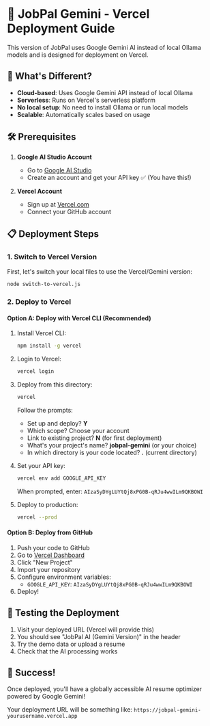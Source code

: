 # 🚀 JobPal Gemini - Vercel Deployment Guide

This version of JobPal uses Google Gemini AI instead of local Ollama models and is designed for deployment on Vercel.

## 🎯 What's Different?

- **Cloud-based**: Uses Google Gemini API instead of local Ollama
- **Serverless**: Runs on Vercel's serverless platform
- **No local setup**: No need to install Ollama or run local models
- **Scalable**: Automatically scales based on usage

## 🛠️ Prerequisites

1. **Google AI Studio Account**
   - Go to [Google AI Studio](https://aistudio.google.com/)
   - Create an account and get your API key ✅ (You have this!)

2. **Vercel Account**
   - Sign up at [Vercel.com](https://vercel.com/)
   - Connect your GitHub account

## 📋 Deployment Steps

### 1. Switch to Vercel Version

First, let's switch your local files to use the Vercel/Gemini version:

```bash
node switch-to-vercel.js
```

### 2. Deploy to Vercel

#### Option A: Deploy with Vercel CLI (Recommended)

1. Install Vercel CLI:
   ```bash
   npm install -g vercel
   ```

2. Login to Vercel:
   ```bash
   vercel login
   ```

3. Deploy from this directory:
   ```bash
   vercel
   ```
   
   Follow the prompts:
   - Set up and deploy? **Y**
   - Which scope? Choose your account
   - Link to existing project? **N** (for first deployment)
   - What's your project's name? **jobpal-gemini** (or your choice)
   - In which directory is your code located? **.** (current directory)

4. Set your API key:
   ```bash
   vercel env add GOOGLE_API_KEY
   ```
   When prompted, enter: `AIzaSyDYgLUYtQj8xPG0B-qRJu4wwILm9QKBOWI`

5. Deploy to production:
   ```bash
   vercel --prod
   ```

#### Option B: Deploy from GitHub

1. Push your code to GitHub
2. Go to [Vercel Dashboard](https://vercel.com/dashboard)
3. Click "New Project"
4. Import your repository
5. Configure environment variables:
   - `GOOGLE_API_KEY`: `AIzaSyDYgLUYtQj8xPG0B-qRJu4wwILm9QKBOWI`
6. Deploy!

## 🧪 Testing the Deployment

1. Visit your deployed URL (Vercel will provide this)
2. You should see "JobPal AI (Gemini Version)" in the header
3. Try the demo data or upload a resume
4. Check that the AI processing works

## 🎉 Success!

Once deployed, you'll have a globally accessible AI resume optimizer powered by Google Gemini!

Your deployment URL will be something like: `https://jobpal-gemini-yourusername.vercel.app`
